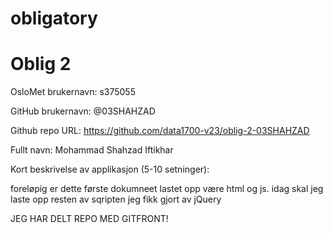 # obligatory
Oblig 2
=======
OsloMet brukernavn: s375055

GitHub brukernavn: @03SHAHZAD

Github repo URL: https://github.com/data1700-v23/oblig-2-03SHAHZAD

Fullt navn: Mohammad Shahzad Iftikhar

Kort beskrivelse av applikasjon (5-10 setninger):

foreløpig er dette første dokumneet lastet opp være html og js. idag skal jeg laste opp resten av sqripten jeg fikk gjort av jQuery

JEG HAR DELT REPO MED GITFRONT!
    